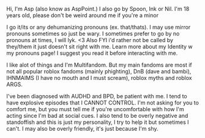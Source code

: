 Hi,
I'm Asp (also know as AspPoint.) I also go by Spoon, Ink or Nil. I'm 18 years old, please don't be weird around me if you're a minor

I go it/its or any dehumanizing pronouns (ex. that/thats). I may use mirror pronouns sometimes so just be wary. I sometimes prefer to go by no pronouns at times, I will lyk. <3 Also FYI i'd rather not be called by they/them it just doesn't sit right with me. Learn more about my Identity w my pronouns page! I suggest you read it before interacting with me.

I like alot of things and I'm Multifandom. But my main fandoms are most if not all popular roblox fandoms (mainly phighting), DnB (dave and bambi), IHNMAIMS (I have no mouth and I must scream), roblox myths and roblox ARGS.

I've been diagnosed with AUDHD and BPD, be patient with me. I tend to have explosive episodes that I CANNOT CONTROL. I'm not asking for you to comfort me, but you must tell me if you're uncomfortable with how I'm acting since I'm bad at social cues. I also tend to be overly negative and standoffish and this is just my personality, I try to help it but sometimes I can't. I may also be overly friendly, it's just because I'm shy.


